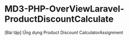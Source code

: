 # MD3-PHP-OverViewLaravel-ProductDiscountCalculate
[Bài tập] Ứng dụng Product Discount CalculatorAssignment
